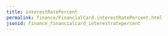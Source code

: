 ```yaml
---
title: interestRatePercent
permalink: finance/FinancialCard.interestRatePercent.html
jsonid: finance_financialcard_interestratepercent
---
```

